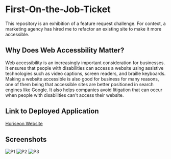 # First-On-the-Job-Ticket
This repository is an exhibition of a feature request challenge. For context, a marketing agency has hired me to refactor an existing site to make it more accessible.

## Why Does Web Accessbility Matter?
Web accessibility is an increasingly important consideration for businesses. It ensures that people with disabilities can access a website using assistive technologies such as video captions, screen readers, and braille keyboards. Making a website accessible is also good for business for many reasons, one of them being that accessible sites are better positioned in search engines like Google. It also helps companies avoid litigation that can occur when people with disabilities can't access their website.

## Link to Deployed Application
[Horiseon Website](https://c1flores.github.io/First-On-The-Job-Ticket/)


## Screenshots

![P1](https://user-images.githubusercontent.com/81927296/182465423-f3fff2d6-bff1-4631-812c-bd5ce4ae43a6.jpg)
![P2](https://user-images.githubusercontent.com/81927296/182465430-940c8eab-797b-4419-a00c-6cc882d14626.jpg)
![P3](https://user-images.githubusercontent.com/81927296/182465510-dfb8d002-452f-4560-a436-cb8790d261fb.jpg)
